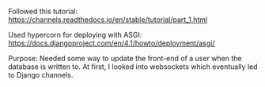 Followed this tutorial:
https://channels.readthedocs.io/en/stable/tutorial/part_1.html

Used hypercorn for deploying with ASGI:
https://docs.djangoproject.com/en/4.1/howto/deployment/asgi/

Purpose:
Needed some way to update the front-end of a user when the database is written to.
At first, I looked into websockets which eventually led to Django channels.